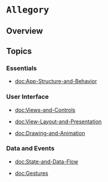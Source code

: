 # ``Allegory``

## Overview



## Topics

### Essentials

- <doc:App-Structure-and-Behavior>

### User Interface

- <doc:Views-and-Controls>

- <doc:View-Layout-and-Presentation>

- <doc:Drawing-and-Animation>

### Data and Events

- <doc:State-and-Data-Flow>

- <doc:Gestures>
